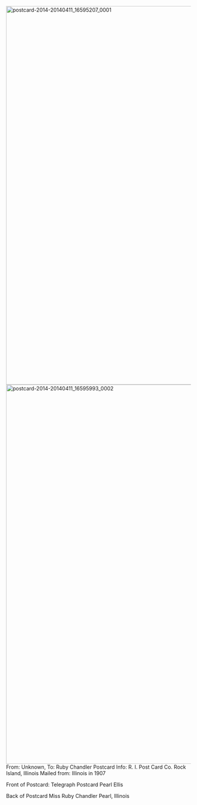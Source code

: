 <html><body><a href="http://107.170.91.122/wp-content/uploads/2014/04/postcard-2014-20140411_16595207_0001.jpg"><img class="alignnone size-full wp-image-126" src="http://107.170.91.122/wp-content/uploads/2014/04/postcard-2014-20140411_16595207_0001.jpg" alt="postcard-2014-20140411_16595207_0001" width="1529" height="1033"></a><a href="http://107.170.91.122/wp-content/uploads/2014/04/postcard-2014-20140411_16595993_0002.jpg"><img class="alignnone size-full wp-image-125" src="http://107.170.91.122/wp-content/uploads/2014/04/postcard-2014-20140411_16595993_0002.jpg" alt="postcard-2014-20140411_16595993_0002" width="1532" height="1035"></a>From: Unknown, To: Ruby Chandler
Postcard Info: R. I. Post Card Co. Rock Island, Illinois
Mailed from: Illinois in 1907

Front of Postcard: Telegraph Postcard Pearl Ellis

Back of Postcard
Miss Ruby Chandler
Pearl, Illinois

 

 </body></html>